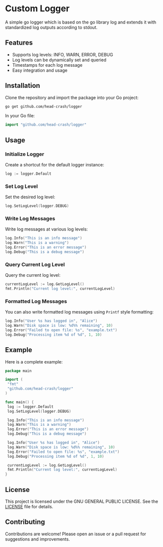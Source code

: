 # Custom Logger

A simple go logger which is based on the go library log and extends it with standardized log outputs according to stdout.

## Features

- Supports log levels: INFO, WARN, ERROR, DEBUG
- Log levels can be dynamically set and queried
- Timestamps for each log message
- Easy integration and usage

## Installation

Clone the repository and import the package into your Go project:

```sh
go get github.com/head-crash/logger
```

In your Go file:

```go
import "github.com/head-crash/logger"
```

## Usage

### Initialize Logger

Create a shortcut for the default logger instance:

```go
log := logger.Default
```

### Set Log Level

Set the desired log level:

```go
log.SetLogLevel(logger.DEBUG)
```

### Write Log Messages

Write log messages at various log levels:

```go
log.Info("This is an info message")
log.Warn("This is a warning")
log.Error("This is an error message")
log.Debug("This is a debug message")
```

### Query Current Log Level

Query the current log level:

```go
currentLogLevel := log.GetLogLevel()
fmt.Println("Current log level:", currentLogLevel)
```

### Formatted Log Messages

You can also write formatted log messages using `Printf` style formatting:

```go
log.Info("User %s has logged in", "Alice")
log.Warn("Disk space is low: %d%% remaining", 10)
log.Error("Failed to open file: %s", "example.txt")
log.Debug("Processing item %d of %d", 1, 10)
```

## Example

Here is a complete example:

```go
package main

import (
 "fmt"
 "github.com/head-crash/logger"
)

func main() {
 log := logger.Default
 log.SetLogLevel(logger.DEBUG)

 log.Info("This is an info message")
 log.Warn("This is a warning")
 log.Error("This is an error message")
 log.Debug("This is a debug message")

 log.Info("User %s has logged in", "Alice")
 log.Warn("Disk space is low: %d%% remaining", 10)
 log.Error("Failed to open file: %s", "example.txt")
 log.Debug("Processing item %d of %d", 1, 10)

 currentLogLevel := log.GetLogLevel()
 fmt.Println("Current log level:", currentLogLevel)
}
```

## License

This project is licensed under the GNU GENERAL PUBLIC LICENSE. See the [LICENSE](LICENSE) file for details.

## Contributing

Contributions are welcome! Please open an issue or a pull request for suggestions and improvements.

